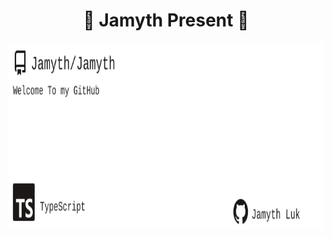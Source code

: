 <!-- built at 8/8/2025, 1:37:55 PM -->
<h1 align="center">
🎉 Jamyth Present 🎉
</h1>
<p align="center">
    <a href="https://github.com/Jamyth/Jamyth">
        <img width="1000" height="300" src="./readme.svg" />
    </a>
</p>